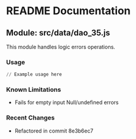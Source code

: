 # README Documentation

## Module: src/data/dao_35.js

This module handles logic errors operations.

### Usage

```python
// Example usage here
```

### Known Limitations

- Fails for empty input Null/undefined errors

### Recent Changes

- Refactored in commit 8e3b6ec7
